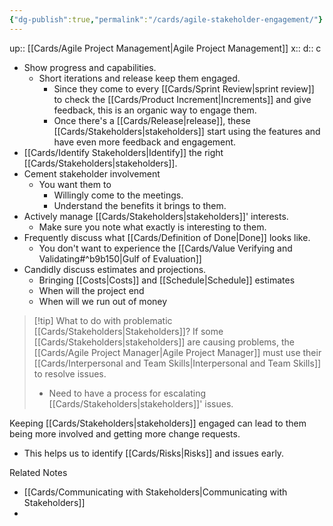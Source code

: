 ```yaml
---
{"dg-publish":true,"permalink":"/cards/agile-stakeholder-engagement/"}
---
```


up:: [[Cards/Agile Project Management\|Agile Project Management]] 
x:: 
d:: c

- Show progress and capabilities. 
	- Short iterations and release keep them engaged.
		- Since they come to every [[Cards/Sprint Review\|sprint review]] to check the [[Cards/Product Increment\|Increments]] and give feedback, this is an organic way to engage them. 
		- Once there's a [[Cards/Release\|release]], these [[Cards/Stakeholders\|stakeholders]] start using the features and have even more feedback and engagement. 
- [[Cards/Identify Stakeholders\|Identify]] the right [[Cards/Stakeholders\|stakeholders]].
- Cement stakeholder involvement
	- You want them to 
		- Willingly come to the meetings. 
		- Understand the benefits it brings to them. 
- Actively manage [[Cards/Stakeholders\|stakeholders]]' interests.
	- Make sure you note what exactly is interesting to them. 
- Frequently discuss what [[Cards/Definition of Done\|Done]] looks like.
	- You don't want to experience the [[Cards/Value Verifying and Validating#^b9b150\|Gulf of Evaluation]]
- Candidly discuss estimates and projections.
	- Bringing [[Costs\|Costs]] and [[Schedule\|Schedule]] estimates
	- When will the project end
	- When will we run out of money 

> [!tip] What to do with problematic [[Cards/Stakeholders\|Stakeholders]]? 
> If some [[Cards/Stakeholders\|stakeholders]] are causing problems, the [[Cards/Agile Project Manager\|Agile Project Manager]] must use their [[Cards/Interpersonal and Team Skills\|Interpersonal and Team Skills]] to resolve issues.
> - Need to have a process for escalating [[Cards/Stakeholders\|stakeholders]]' issues.

Keeping [[Cards/Stakeholders\|stakeholders]] engaged can lead to them being more involved and getting more change requests.
- This helps us to identify [[Cards/Risks\|Risks]] and issues early.

Related Notes
- [[Cards/Communicating with Stakeholders\|Communicating with Stakeholders]]
- 